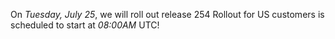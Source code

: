 On *Tuesday, July 25*, we will roll out release 254
Rollout for US customers is scheduled to start at *08:00AM* UTC!
